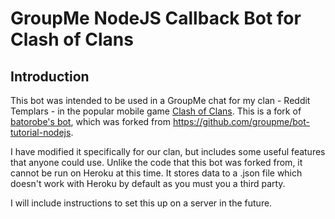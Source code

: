 # GroupMe NodeJS Callback Bot for Clash of Clans

## Introduction

This bot was intended to be used in a GroupMe chat for my clan - Reddit Templars - in the popular mobile game [Clash of Clans](http://supercell.com/en/games/clashofclans/). This is a fork of [batorobe's bot](https://github.com/batorobe/bot-tutorial-nodejs-rMA32), which was forked from https://github.com/groupme/bot-tutorial-nodejs.

I have modified it specifically for our clan, but includes some useful features that anyone could use. Unlike the code that this bot was forked from, it cannot be run on Heroku at this time. It stores data to a .json file which doesn't work with Heroku by default as you must you a third party.

I will include instructions to set this up on a server in the future.
